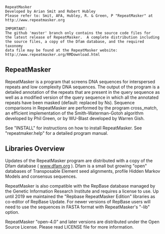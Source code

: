 
```
RepeatMasker
Developed by Arian Smit and Robert Hubley
Please refer to: Smit, AFA, Hubley, R. & Green, P "RepeatMasker" at
http://www.repeatmasker.org

IMPORTANT:
The github 'master' branch only contains the source code files for
the latest release of RepeatMasker.  A complete distribution including
the source files, a copy of the Dfam database, and the required taxonomy
data file may be found at the RepeatMasker website:
http://www.repeatmasker.org/RMDownload.html
```

RepeatMasker
------------

RepeatMasker is a program that screens DNA sequences for interspersed
repeats and low complexity DNA sequences. The output of the program is
a detailed annotation of the repeats that are present in the query
sequence as well as a modified version of the query sequence in which
all the annotated repeats have been masked (default: replaced by
Ns). Sequence comparisons in RepeatMasker are performed by the program
cross_match, an efficient implementation of the Smith-Waterman-Gotoh
algorithm developed by Phil Green, or by WU-Blast developed by Warren
Gish.

See "INSTALL" for instructions on how to install RepeatMasker.
See "repeatmaker.help" for a detailed program manual.

Libraries Overview
------------------

Updates of the RepeatMasker program are distributed with a copy of the
Dfam database ( www.dfam.org ). Dfam is a small but growing "open" 
databases of Transposable Element seed alignments, profile Hidden 
Markov Models and consensus sequences.

RepeatMasker is also compatible with the RepBase database managed by 
the Genetic Information Research Institute and requires a license to 
use. Up until 2019 we maintained the "Repbase RepeatMasker Edition" 
libraries as co-editor of RepBase Update.  For newer versions of 
RepBase users will need to use the sequences in FASTA format with
RepeatMasker's "-lib" option.

RepeatMasker "open-4.0" and later versions are distributed under the
Open Source License.  Please read LICENSE file for more information.

